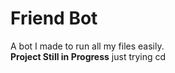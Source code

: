 # Friend Bot
A bot I made to run all my files easily.\
**Project Still in Progress**
just trying cd 
